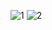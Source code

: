 ![1](https://user-images.githubusercontent.com/36008397/109849030-acd6d680-7c2f-11eb-92d1-7a2231824abf.png)
![2](https://user-images.githubusercontent.com/36008397/109849035-ae080380-7c2f-11eb-9931-695268b7c33b.png)
